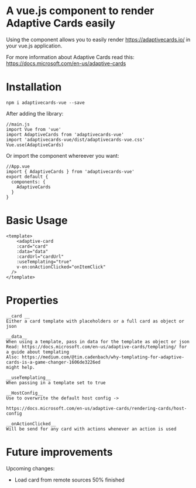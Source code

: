 # A vue.js component to render Adaptive Cards easily

Using the component allows you to easily render https://adaptivecards.io/ in your vue.js application.

For more information about Adaptive Cards read this: https://docs.microsoft.com/en-us/adaptive-cards

# Installation

```
npm i adaptivecards-vue --save
```

After adding the library:
```
//main.js
import Vue from 'vue'
import AdaptiveCards from 'adaptivecards-vue'
import 'adaptivecards-vue/dist/adaptivecards-vue.css'
Vue.use(AdaptiveCards)
```

Or import the component whereever you want:
```
//App.vue
import { AdaptiveCards } from 'adaptivecards-vue'
export default {
  components: {
    AdaptiveCards
  }
}
```

# Basic Usage
```
<template>
    <adaptive-card 
    :card="card" 
    :data="data"
    :cardUrl="cardUrl"
    :useTemplating="true"
    v-on:onActionClicked="onItemClick"
  />
</template>
```

# Properties
```
__card __
Either a card template with placeholders or a full card as object or json

__data__
When using a template, pass in data for the template as object or json
Read: https://docs.microsoft.com/en-us/adaptive-cards/templating/ for a guide about templating
Also: https://medium.com/@tim.cadenbach/why-templating-for-adaptive-cards-is-a-game-changer-1606de3226ed
might help. 

__useTemplating__
When passing in a template set to true

__HostConfig__
Use to overwrite the default host config -> 

https://docs.microsoft.com/en-us/adaptive-cards/rendering-cards/host-config

__onActionClicked__
Will be send for any card with actions whenever an action is used

```

# Future improvements
Upcoming changes:
* Load card from remote sources 50% finished


